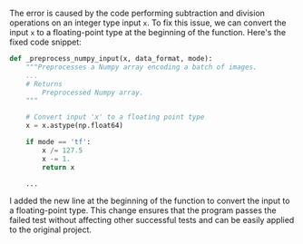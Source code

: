 The error is caused by the code performing subtraction and division operations on an integer type input `x`. To fix this issue, we can convert the input `x` to a floating-point type at the beginning of the function. Here's the fixed code snippet:

```python
def _preprocess_numpy_input(x, data_format, mode):
    """Preprocesses a Numpy array encoding a batch of images.
    ...
    # Returns
        Preprocessed Numpy array.
    """

    # Convert input 'x' to a floating point type
    x = x.astype(np.float64)

    if mode == 'tf':
        x /= 127.5
        x -= 1.
        return x

    ...
```

I added the new line at the beginning of the function to convert the input to a floating-point type. This change ensures that the program passes the failed test without affecting other successful tests and can be easily applied to the original project.